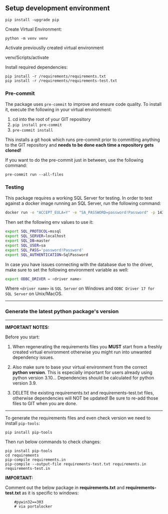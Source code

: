 ## Setup development environment

`pip install -upgrade pip`

Create Virtual Environment:

`python -m venv venv`

Activate previouslly created virtual environment

venv/Scripts/activate


Install required dependencies:

```
pip install -r /requirements/requirements.txt
pip install -r /requirements/requirements-test.txt
```

### Pre-commit

The package uses `pre-commit` to improve and ensure code quality. To install it, execute the following in your virtual
environment:

1. cd into the root of your GIT repository
2. `pip install pre-commit`
3. `pre-commit install`

This installs a git hook which runs pre-commit prior to committing anything to the GIT repository and **needs to be done
each time a repository gets cloned!**

If you want to do the pre-commit just in between, use the following command:

`pre-commit run --all-files`

### Testing

This package requires a working SQL Server for testing. In order to test against a docker image running an SQL Server,
run the following command:

```bash
docker run -e "ACCEPT_EULA=Y" -e "SA_PASSWORD=password!Password" -p 1433:1433 -d mcr.microsoft.com/mssql/server:2017-latest
```

Then set the following env values to use it:

```bash
export SQL_PROTOCOL=mssql
export SQL_SERVER=localhost
export SQL_DB=master
export SQL_USER=sa
export SQL_PASS='password!Password'
export SQL_AUTHENTICATION=SqlPassword
```

In case you have issues connecting with the database due to the driver, make sure to set the following environment variable as well:

```bash
export ODBC_DRIVER = <driver name>
```

Where `<driver name>` is `SQL Server` on Windows and `ODBC Driver 17 for SQL Server` on Unix/MacOS.

----

### Generate the latest python package's version

---
**IMPORTANT NOTES:**

Before you start:
1. When regenerating the requirements files you **MUST** start from a freshly created virtual environment otherwise you might run into unwanted dependency issues.

2. Also make sure to base your virtual environment from the correct **python version**. This is especially important for
users already using python version 3.10... Dependencies should be calculated for python version 3.9.

3. DELETE the existing requirements.txt and requirements-test.txt files, otherwise dependencies will NOT be
updated! Be sure to re-add those files to GIT when you are done.
---

To generate the requirements files and even check version we need to install `pip-tools`:

```$bash
pip install pip-tools
```

Then run below commands to check changes:
```$bash
pip install pip-tools
cd requirements
pip-compile requirements.in
pip-compile --output-file requirements-test.txt requirements.in requirements-test.in
```


**IMPORTANT:**

Comment out the below package in **requirements.txt** and **requirements-test.txt**
as it is specific to windows:
```$bash
    #pywin32==303
    # via portalocker
```


